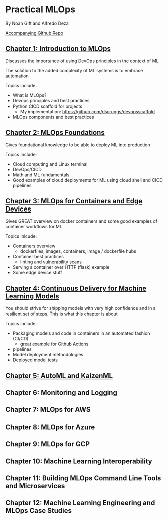 # Practical MLOps

By Noah Gift and Alfredo Deza

[Accompanying Github Repo](https://github.com/paiml/practical-mlops-book)

## [Chapter 1: Introduction to MLOps](./01_intro_mlops.md)

Discusses the importance of using DevOps principles in the context of ML

The solution to the added complexity of ML systems is to embrace automation

Topics include:

- What is MLOps?
- Devops principles and best practices
- Python CICD scaffold for projects
  - My implementation: <https://github.com/dscruggs/devopsscaffold>
- MLOps components and best practices

## [Chapter 2: MLOps Foundations](./02_mlops_foundations.md)

Gives foundational knowledge to be able to deploy ML into production

Topics Include:

- Cloud computing and Linux terminal
- DevOps/CICD
- Math and ML fundamentals
- Good examples of cloud deployments for ML using cloud shell and CICD pipelines

## [Chapter 3: MLOps for Containers and Edge Devices](./03_mlops_for_containers.md)

Gives GREAT overview on docker containers and some good examples of container workflows for ML

Topics Inlcude:

- Containers overview
  - dockerfiles, images, containers, image / dockerfile hubs
- Container best practices
  - linting and vulnerability scans
- Serving a container over HTTP (flask) example
- Some edge device stuff

## [Chapter 4: Continuous Delivery for Machine Learning Models](./04_continuous_delivery_for_ml.md)

You should strive for shipping models with very high confidence and in a resilient set of steps. This is what this chapter is about

Topics include:

- Packaging models and code in containers in an automated fashion (CI/CD)
  - great example for Github Actions
- pipelines
- Model deployment methodologies
- Deployed model tests

## [Chapter 5: AutoML and KaizenML](./05_automl_kaizenml.md)

## Chapter 6: Monitoring and Logging

## Chapter 7: MLOps for AWS

## Chapter 8: MLOps for Azure

## Chapter 9: MLOps for GCP

## Chapter 10: Machine Learning Interoperability

## Chapter 11: Building MLOps Command Line Tools and Microservices

## Chapter 12: Machine Learning Engineering and MLOps Case Studies
